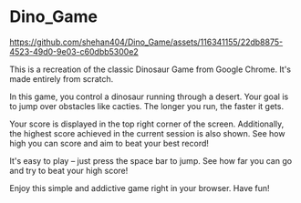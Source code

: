 # Dino_Game

https://github.com/shehan404/Dino_Game/assets/116341155/22db8875-4523-49d0-9e03-c60dbb5300e2

This is a recreation of the classic Dinosaur Game from Google Chrome. It's made entirely from scratch.

In this game, you control a dinosaur running through a desert. Your goal is to jump over obstacles like cacties. The longer you run, the faster it gets.

Your score is displayed in the top right corner of the screen. Additionally, the highest score achieved in the current session is also shown. See how high you can score and aim to beat your best record!

It's easy to play – just press the space bar to jump. See how far you can go and try to beat your high score!

Enjoy this simple and addictive game right in your browser. Have fun!





